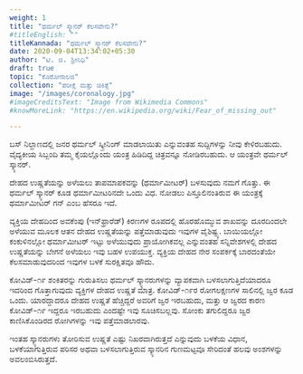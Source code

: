 ```yaml
---
weight: 1
title: "ಥರ್ಮಲ್ ಸ್ಕ್ಯಾನರ್ ಕೆಲಸವೇನು?"
#titleEnglish: ""
titleKannada: "ಥರ್ಮಲ್ ಸ್ಕ್ಯಾನರ್ ಕೆಲಸವೇನು?"
date: 2020-09-04T13:34:02+05:30
author: "ಟಿ. ಜಿ. ಶ್ರೀನಿಧಿ"
draft: true
topic: "ಕೊರೋನಾಲಜಿ"
collection: "ಪರೀಕ್ಷೆ ಮತ್ತು ಚಿಕಿತ್ಸೆ"
image: "/images/coronalogy.jpg"
#imageCreditsText: "Image from Wikimedia Commons"
#knowMoreLink: "https://en.wikipedia.org/wiki/Fear_of_missing_out"

---
```


ಬಸ್ ನಿಲ್ದಾಣದಲ್ಲಿ ಜನರ ಥರ್ಮಲ್ ಸ್ಕ್ರೀನಿಂಗ್ ಮಾಡಲಾಯಿತು ಎನ್ನುವಂತಹ ಸುದ್ದಿಗಳನ್ನು ನೀವು ಕೇಳಿರಬಹುದು. ವೈದ್ಯಕೀಯ ಸಿಬ್ಬಂದಿ ತಮ್ಮ ಕೈಯಲ್ಲೊಂದು ಯಂತ್ರ ಹಿಡಿದಿದ್ದ ಚಿತ್ರವನ್ನೂ ನೋಡಿರಬಹುದು. ಆ ಯಂತ್ರವೇ ಥರ್ಮಲ್ ಸ್ಕ್ಯಾನರ್. 

ದೇಹದ ಉಷ್ಣತೆಯನ್ನು ಅಳೆಯಲು ತಾಪಮಾಪಕವನ್ನು (ಥರ್ಮಾಮೀಟರ್) ಬಳಸುವುದು ನಮಗೆ ಗೊತ್ತು. ಈ ಥರ್ಮಲ್ ಸ್ಕ್ಯಾನರ್ ಕೂಡ ಥರ್ಮಾಮೀಟರಿನದೇ ಒಂದು ವಿಧ. ನೋಡಲು ಪಿಸ್ತೂಲಿನಂತಿರುವ ಈ ಯಂತ್ರಕ್ಕೆ ಥರ್ಮಾಮೀಟರ್ ಗನ್ ಎಂಬ ಹೆಸರೂ ಇದೆ.

ವ್ಯಕ್ತಿಯ ದೇಹದಿಂದ ಅವಕೆಂಪು (ಇನ್‌ಫ್ರಾ‌ರೆಡ್) ಕಿರಣಗಳ ರೂಪದಲ್ಲಿ ಹೊರಹೊಮ್ಮುವ ಶಾಖವನ್ನು ದೂರದಿಂದಲೇ ಅಳೆಯುವ ಮೂಲಕ ಆತನ ದೇಹದ ಉಷ್ಣತೆಯನ್ನು ಪತ್ತೆಮಾಡುವುದು ಇವುಗಳ ವೈಶಿಷ್ಟ್ಯ. ಬಾಯಿಯಲ್ಲೋ ಕಂಕುಳಿನಲ್ಲೋ ಥರ್ಮಾಮೀಟರ್ ಇಟ್ಟು ಅಳೆಯುವುದು ಪ್ರಾಯೋಗಿಕವಲ್ಲ ಎನ್ನುವಂತಹ ಸನ್ನಿವೇಶಗಳಲ್ಲಿ ದೇಹದ ಉಷ್ಣತೆಯನ್ನು ಬೇಗನೆ ಅಳೆಯಲು ಇವು ಬಹಳ ಉಪಯುಕ್ತ. ವ್ಯಕ್ತಿಯ ದೇಹದ ನೇರ ಸಂಪರ್ಕಕ್ಕೆ ಬಾರದಂತೆಯೇ ಕೆಲಸಮಾಡುವುದರಿಂದ ಇವುಗಳ ಬಳಕೆ ಸುರಕ್ಷಿತವೂ ಹೌದು.

ಕೋವಿಡ್-೧೯ ಶಂಕಿತರನ್ನು ಗುರುತಿಸಲು ಥರ್ಮಲ್ ಸ್ಕ್ಯಾನರುಗಳನ್ನು ವ್ಯಾಪಕವಾಗಿ ಬಳಸಲಾಗುತ್ತಿದೆಯಾದರೂ ಇದರಿಂದ ಗೊತ್ತಾಗುವುದು ವ್ಯಕ್ತಿಗಳ ದೇಹದ ಉಷ್ಣತೆ ಮಾತ್ರ. ಕೋವಿಡ್-೧೯ರ ರೋಗಲಕ್ಷಣಗಳ ಸಾಲಿನಲ್ಲಿ ಜ್ವರ ಕೂಡ ಒಂದು. ಯಾರದ್ದಾದರೂ ದೇಹದ ಉಷ್ಣತೆ ಹೆಚ್ಚಿದ್ದರೆ ಅವರಿಗೆ ಜ್ವರ ಇರಬಹುದು, ಮತ್ತು ಆ ಜ್ವರದ ಕಾರಣ ಕೋವಿಡ್-೧೯ ಇದ್ದರೂ ಇರಬಹುದು ಎಂದಷ್ಟೇ ಇವು ಸೂಚಿಸಬಲ್ಲವು. ಸೋಂಕು ತಗುಲಿದ್ದರೂ ಜ್ವರ ಕಾಣಿಸಿಕೊಂಡಿರದ ರೋಗಿಗಳನ್ನು ಇವು ಪತ್ತೆಮಾಡಲಾರವು.    

ಇಂತಹ ಸ್ಕ್ಯಾನರುಗಳು ತೋರಿಸುವ ಉಷ್ಣತೆ ಎಷ್ಟು ನಿಖರವಾಗಿರುತ್ತದೆ ಎನ್ನುವುದು ಬಳಕೆಯ ವಿಧಾನ, ಬಳಕೆಯಾಗುತ್ತಿರುವ ಪರಿಸರ ಅಥವಾ ಬಳಸಲಾಗುತ್ತಿರುವ ಸ್ಕ್ಯಾನರಿನ ಗುಣಮಟ್ಟವೂ ಸೇರಿದಂತೆ ಹಲವು ಅಂಶಗಳನ್ನು ಅವಲಂಬಿಸಿರುತ್ತದೆ. 

